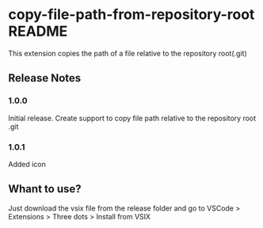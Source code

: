 # copy-file-path-from-repository-root README

This extension copies the path of a file relative to the repository root(.git)

## Release Notes

### 1.0.0

Initial release. Create support to copy file path relative to the repository root .git

### 1.0.1
Added icon

## Whant to use?
Just download the vsix file from the release folder and go to VSCode > Extensions > Three dots > Install from VSIX